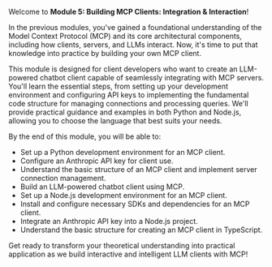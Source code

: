 Welcome to **Module 5: Building MCP Clients: Integration & Interaction**!

In the previous modules, you've gained a foundational understanding of the Model Context Protocol (MCP) and its core architectural components, including how clients, servers, and LLMs interact. Now, it's time to put that knowledge into practice by building your own MCP client.

This module is designed for client developers who want to create an LLM-powered chatbot client capable of seamlessly integrating with MCP servers. You'll learn the essential steps, from setting up your development environment and configuring API keys to implementing the fundamental code structure for managing connections and processing queries. We'll provide practical guidance and examples in both Python and Node.js, allowing you to choose the language that best suits your needs.

By the end of this module, you will be able to:

*   Set up a Python development environment for an MCP client.
*   Configure an Anthropic API key for client use.
*   Understand the basic structure of an MCP client and implement server connection management.
*   Build an LLM-powered chatbot client using MCP.
*   Set up a Node.js development environment for an MCP client.
*   Install and configure necessary SDKs and dependencies for an MCP client.
*   Integrate an Anthropic API key into a Node.js project.
*   Understand the basic structure for creating an MCP client in TypeScript.

Get ready to transform your theoretical understanding into practical application as we build interactive and intelligent LLM clients with MCP!